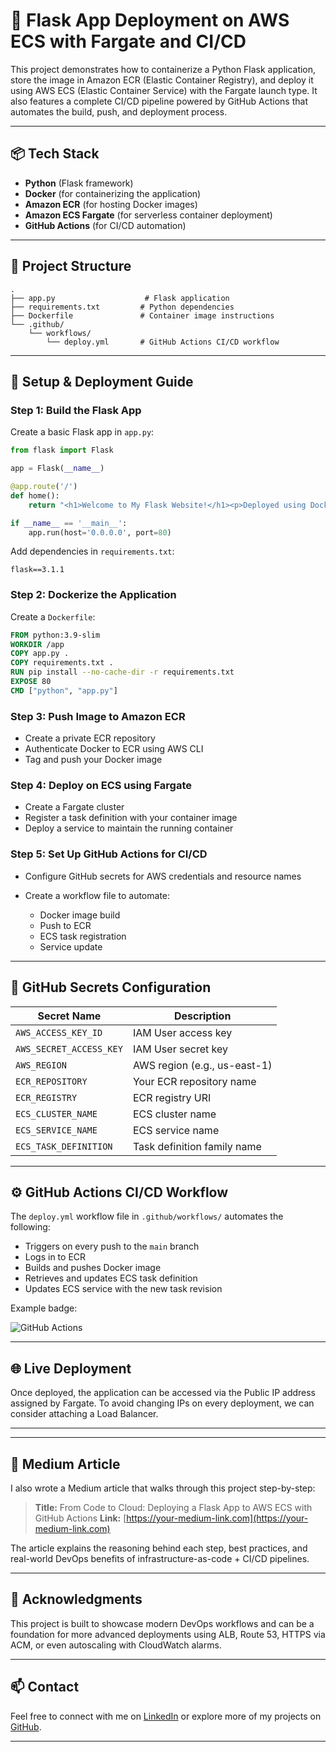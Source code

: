 # 🚀 Flask App Deployment on AWS ECS with Fargate and CI/CD

This project demonstrates how to containerize a Python Flask application, store the image in Amazon ECR (Elastic Container Registry), and deploy it using AWS ECS (Elastic Container Service) with the Fargate launch type. It also features a complete CI/CD pipeline powered by GitHub Actions that automates the build, push, and deployment process.

---

## 📦 Tech Stack

* **Python** (Flask framework)
* **Docker** (for containerizing the application)
* **Amazon ECR** (for hosting Docker images)
* **Amazon ECS Fargate** (for serverless container deployment)
* **GitHub Actions** (for CI/CD automation)

---

## 📁 Project Structure

```
.
├── app.py                    # Flask application
├── requirements.txt         # Python dependencies
├── Dockerfile               # Container image instructions
└── .github/
    └── workflows/
        └── deploy.yml       # GitHub Actions CI/CD workflow
```

---

## 🔧 Setup & Deployment Guide

### Step 1: Build the Flask App

Create a basic Flask app in `app.py`:

```python
from flask import Flask

app = Flask(__name__)

@app.route('/')
def home():
    return "<h1>Welcome to My Flask Website!</h1><p>Deployed using Docker and ECS Fargate.</p>"

if __name__ == '__main__':
    app.run(host='0.0.0.0', port=80)
```

Add dependencies in `requirements.txt`:

```
flask==3.1.1
```

### Step 2: Dockerize the Application

Create a `Dockerfile`:

```Dockerfile
FROM python:3.9-slim
WORKDIR /app
COPY app.py .
COPY requirements.txt .
RUN pip install --no-cache-dir -r requirements.txt
EXPOSE 80
CMD ["python", "app.py"]
```

### Step 3: Push Image to Amazon ECR

* Create a private ECR repository
* Authenticate Docker to ECR using AWS CLI
* Tag and push your Docker image

### Step 4: Deploy on ECS using Fargate

* Create a Fargate cluster
* Register a task definition with your container image
* Deploy a service to maintain the running container

### Step 5: Set Up GitHub Actions for CI/CD

* Configure GitHub secrets for AWS credentials and resource names
* Create a workflow file to automate:

  * Docker image build
  * Push to ECR
  * ECS task registration
  * Service update

---

## 🔐 GitHub Secrets Configuration

| Secret Name             | Description                  |
| ----------------------- | ---------------------------- |
| `AWS_ACCESS_KEY_ID`     | IAM User access key          |
| `AWS_SECRET_ACCESS_KEY` | IAM User secret key          |
| `AWS_REGION`            | AWS region (e.g., us-east-1) |
| `ECR_REPOSITORY`        | Your ECR repository name     |
| `ECR_REGISTRY`          | ECR registry URI             |
| `ECS_CLUSTER_NAME`      | ECS cluster name             |
| `ECS_SERVICE_NAME`      | ECS service name             |
| `ECS_TASK_DEFINITION`   | Task definition family name  |

---

## ⚙️ GitHub Actions CI/CD Workflow

The `deploy.yml` workflow file in `.github/workflows/` automates the following:

* Triggers on every push to the `main` branch
* Logs in to ECR
* Builds and pushes Docker image
* Retrieves and updates ECS task definition
* Updates ECS service with the new task revision

Example badge:

![GitHub Actions](https://img.shields.io/github/actions/workflow/status/BasilTAlias/Flask-ECS/deploy.yml?branch=main)

---

## 🌐 Live Deployment

Once deployed, the application can be accessed via the Public IP address assigned by Fargate. To avoid changing IPs on every deployment, we can consider attaching a Load Balancer.

---

---

## 📝 Medium Article

I also wrote a Medium article that walks through this project step-by-step:

> **Title:** From Code to Cloud: Deploying a Flask App to AWS ECS with GitHub Actions
> **Link:** [https://your-medium-link.com](https://your-medium-link.com)

The article explains the reasoning behind each step, best practices, and real-world DevOps benefits of infrastructure-as-code + CI/CD pipelines.

---

## 🙌 Acknowledgments

This project is built to showcase modern DevOps workflows and can be a foundation for more advanced deployments using ALB, Route 53, HTTPS via ACM, or even autoscaling with CloudWatch alarms.

---

## 📫 Contact

Feel free to connect with me on [LinkedIn](https://www.linkedin.com/in/basil-t-alias) or explore more of my projects on [GitHub](https://github.com/BasilTAlias).

---
